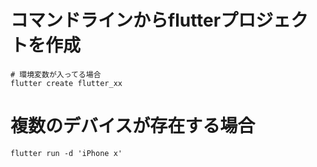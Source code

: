 # コマンドラインからflutterプロジェクトを作成
```
# 環境変数が入ってる場合
flutter create flutter_xx
```

# 複数のデバイスが存在する場合
```
flutter run -d 'iPhone x'
```